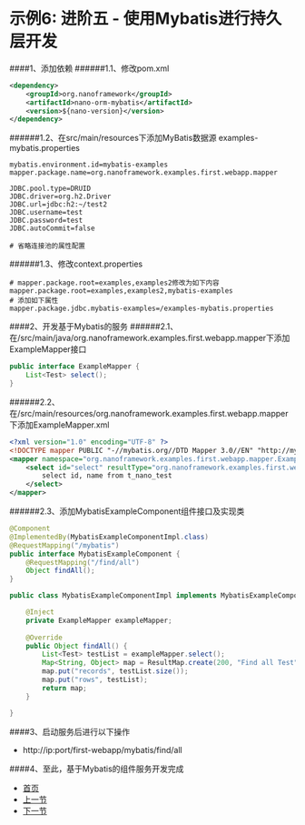 示例6: 进阶五 - 使用Mybatis进行持久层开发
====

####1、添加依赖
######1.1、修改pom.xml
```xml
<dependency>
	<groupId>org.nanoframework</groupId>
	<artifactId>nano-orm-mybatis</artifactId>
	<version>${nano-version}</version>
</dependency>
```
######1.2、在src/main/resources下添加MyBatis数据源 examples-mybatis.properties
```properties
mybatis.environment.id=mybatis-examples
mapper.package.name=org.nanoframework.examples.first.webapp.mapper

JDBC.pool.type=DRUID
JDBC.driver=org.h2.Driver
JDBC.url=jdbc:h2:~/test2
JDBC.username=test
JDBC.password=test
JDBC.autoCommit=false

# 省略连接池的属性配置
```
######1.3、修改context.properties
```properties
# mapper.package.root=examples,examples2修改为如下内容
mapper.package.root=examples,examples2,mybatis-examples
# 添加如下属性
mapper.package.jdbc.mybatis-examples=/examples-mybatis.properties
```

####2、开发基于Mybatis的服务
######2.1、在/src/main/java/org.nanoframework.examples.first.webapp.mapper下添加ExampleMapper接口
```java
public interface ExampleMapper {
	List<Test> select();
}
```
######2.2、在/src/main/resources/org.nanoframework.examples.first.webapp.mapper下添加ExampleMapper.xml
```xml
<?xml version="1.0" encoding="UTF-8" ?>
<!DOCTYPE mapper PUBLIC "-//mybatis.org//DTD Mapper 3.0//EN" "http://mybatis.org/dtd/mybatis-3-mapper.dtd" >
<mapper namespace="org.nanoframework.examples.first.webapp.mapper.ExampleMapper">
	<select id="select" resultType="org.nanoframework.examples.first.webapp.domain.Test">
		select id, name from t_nano_test
	</select>
</mapper>
```
######2.3、添加MybatisExampleComponent组件接口及实现类
```java
@Component
@ImplementedBy(MybatisExampleComponentImpl.class)
@RequestMapping("/mybatis")
public interface MybatisExampleComponent {
	@RequestMapping("/find/all")
	Object findAll();
}
```
```java
public class MybatisExampleComponentImpl implements MybatisExampleComponent {

	@Inject
	private ExampleMapper exampleMapper;
	
	@Override
	public Object findAll() {
		List<Test> testList = exampleMapper.select();
		Map<String, Object> map = ResultMap.create(200, "Find all Test", "SUCCESS")._getBeanToMap();
		map.put("records", testList.size());
		map.put("rows", testList);
		return map;
	}

}
```

####3、启动服务后进行以下操作
* http://ip:port/first-webapp/mybatis/find/all

####4、至此，基于Mybatis的组件服务开发完成

- [首页](https://github.com/nano-projects/nano-framework/blob/master/README.md)
- [上一节](examples-04.md)
- [下一节](examples-06.md)